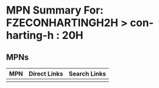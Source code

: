 



# MPN Summary For: FZECONHARTINGH2H > con-harting-h : 20H

## MPNs
  

|MPN|Direct Links|Search Links|
| :--- | :--- | :--- |
||||
